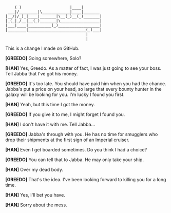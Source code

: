 ```  _                       ____
    ( )                     |____|
 ___|/________|\____________|____|_______
|__/|/_)_|____|_______|\__(_)__(_)_______|
|_(_|_/__|__(_)_______|\_________________|
|___|____|__________(_)__________________|
|________|_________________________(_)___|
                                   |
                                   |    
```
This is a change I made on GitHub.

**[GREEDO]**  Going somewhere, Solo?

**[HAN]**  Yes, Greedo. As a matter of fact, I
was just going to see your boss.
Tell Jabba that I've got his money.

**[GREEDO]**  It's too late. You should have paid
him when you had the chance. Jabba's
put a price on your head, so large
that every bounty hunter in the galaxy
will be looking for you. I'm lucky I
found you first.

**[HAN]**  Yeah, but this time I got the money.

**[GREEDO]**  If you give it to me, I might forget
I found you.

**[HAN]**  I don't have it with me. Tell Jabba...

**[GREEDO]**  Jabba's through with you. He has no
time for smugglers who drop their
shipments at the first sign of an
Imperial cruiser.

**[HAN]**  Even I get boarded sometimes. Do you
think I had a choice?

**[GREEDO]**  You can tell that to Jabba. He may
only take your ship.

**[HAN]**  Over my dead body.

**[GREEDO]**  That's the idea. I've been looking
forward to killing you for a long
time.

**[HAN]**  Yes, I'll bet you have.

**[HAN]**  Sorry about the mess.



<!-- Awesome Jabba Scene!!!
```

                                                              `.-::////::-..`                    
                                                           `:/+++++ooooooo+++/:.                 
                                                         `-::------://+++/::---:::-`              
                                                       .:/----::::----------:::::::-.             
                                                     `:/:--:://////::----:://:://:/::-            
                                                   `:/---:://++/++++::-----:/::o/+///:-           
                                                 `:/--:-:::--//:/://----------:+///::---.         
                                               `.-//:::::---:::::::-----------::::-----:::-`       
                                             -//o+/----::://:::::/::::/::::+o+/:::::::::::://-`    
                                             /++yoo///::::--------:ohyyys//syyys+:--:--:/+:/o+/    
                                            -osyydso::/oyys+//:::///++osyyyyo+++//////+oo+/:+ys-    
                                          ./syshmNmho///+/oyyyyysssssoo++++osssssysyys+/://+dyo+-   
                                   ``..-:/+ossydNNNNdo+//++/////+/////:::::://:::/+/::/+//+dysoso`  
                           `..---:////////oysyssssyyhdho+/+o+///:++++++///////+oo+//++++/. ohso+/:  
                     ``.-::///////////+++++++++oyyysyhdmyo++ooo+////++ooooooo++///+++++ss  .dhoo+/`
                 `.-://////////////++++oo++oyoshmmdhyyyhhyo+o+++++++/////////++++++++ohhy-  .oyyso-
             `-::///////++++////+++++oooooshdddmmddyssssoos+//++++/////++++/////+++++syyy+    .+ys/
           `-:///++++oo+oo+++++++++oooooooosyhhhhysosoosooo/::/++////++///+//++++++////osy/       `  
         .:///++ossoossoooooooooooooooooo+oossooooooooooo+:::::::://////////////:::::://os:          
       .://++oosssyyosssssoooooooooooooooooooooooooooooo/::::::::----::::::::::::::::////o.          
     .:/++++ossyyyyhyssssssssssssssssossooooooooooooooo/:::::::::::::::::::::::::::://///:           
   .://+oosssyhddhhhhyyyyyssssssooooooooosssssssssssso///::::::::::::::::::::://////////:            
 -////+ossyyhdmmo/:-..````.-:::////++oo++++oooooooo+////////////////////////////////++-             
.////++osyyyymy`                       .--///+oooo++++++++///////////+++++++++++++++:`              
-///+++ooyhdm+                                 `.-:/+oo+++++++++++++++++o+++++++++:`                
.++//++++osyyo`                                      `.-:/+ooooooooooooooooo/:-`                    
 -++++++++oossy`                                            `.----::::--..`                         
 `/ooo+++++oshd-                                                                                   
  `:+oooooossh/                                                                                   
     `-/+ooo+-                                                                                    
```
End Scene   -->
